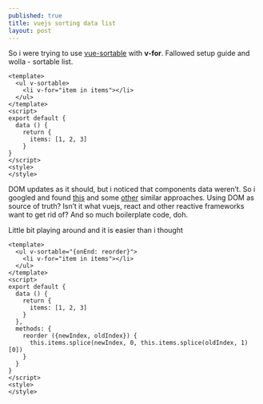 ```yaml
---
published: true
title: vuejs sorting data list
layout: post
---
```

So i were trying to use [vue-sortable](http://sagalbot.github.io/vue-sortable/) with **v-for**. Fallowed setup guide and wolla - sortable list.

```
<template>
  <ul v-sortable>
    <li v-for="item in items"></li>
  </ul>
</template>
<script>
export default {
  data () {
    return {
      items: [1, 2, 3]
    }
}
</script>
<style>
</style>
```

DOM updates as it should, but i noticed that components data weren’t. So i googled and found [this](https://jsfiddle.net/peterburrell/rubagbc5/5/) and some [other](https://forum.vuejs.org/topic/888/best-way-to-keep-sortable-lists-in-order/4) similar approaches. Using DOM as source of truth? Isn’t it what vuejs, react and other reactive frameworks want to get rid of? And so much boilerplate code, doh.

Little bit playing around and it is easier than i thought

```
<template>
  <ul v-sortable="{onEnd: reorder}">
    <li v-for="item in items"></li>
  </ul>
</template>
<script>
export default {
  data () {
    return {
      items: [1, 2, 3]
    }
  },
  methods: {
    reorder ({newIndex, oldIndex}) {
      this.items.splice(newIndex, 0, this.items.splice(oldIndex, 1)[0])
    }
  }
}
</script>
<style>
</style>
```